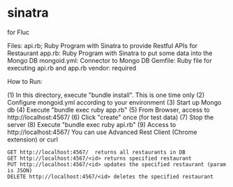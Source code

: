 # sinatra
for Fluc

Files:
api.rb;  Ruby Program with Sinatra to provide Restful APIs for Restaurant
app.rb:  Ruby Program with Sinatra to put some data into the Mongo DB
mongoid.yml:  Connector to Mongo DB
Gemfile:  Ruby file for executing api.rb and app.rb
vendor:  required


How to Run:

(1) In this directory, execute "bundle install".  This is one time only
(2) Configure mongoid.yml according to your environment
(3) Start up Mongo db
(4) Execute "bundle exec ruby app.rb"
(5) From Browser, access to http://localhost:4567/
(6) Click "create" once (for test data)
(7) Stop the server
(8) Execute "bundle exec ruby api.rb"
(9) Access to http://localhost:4567/ 
    You can use Advanced Rest Client (Chrome extension) or curl
    
    GET http://localhost:4567/  returns all restaurants in DB
    GET http://localhost:4567/<id> returns specified restaurant
    PUT http://localhost:4567/<id> updates the specified restaurant (param is JSON)
    DELETE http://localhost:4567/<id> deletes the specified restaurant

